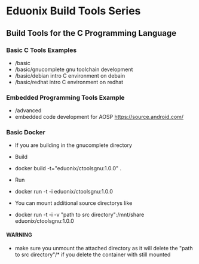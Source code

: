 # Eduonix Build Tools Series

## Build Tools for the C Programming Language

### Basic C Tools Examples
- /basic
- /basic/gnucomplete gnu toolchain development
- /basic/debian  intro C environment on debain
- /basic/redhat  intro C environment on redhat


### Embedded Programming Tools Example
- /advanced
- embedded code development for AOSP  https://source.android.com/



### Basic Docker
- If you are building in the gnucomplete directory

- Build
- docker build -t="eduonix/ctoolsgnu:1.0.0" .

- Run
- docker run -t -i  eduonix/ctoolsgnu:1.0.0

- You can mount additional source directorys like
- docker run -t -i -v "path to src directory":/mnt/share  eduonix/ctoolsgnu:1.0.0

#### WARNING 
- make sure you unmount the attached directory as it will delete the "path to src directory"/* if you delete the container with <path to src directory> still mounted